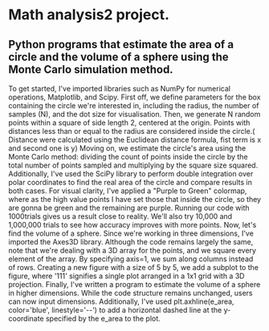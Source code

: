 # Math analysis2 project.
## Python programs that estimate the area of a circle and the volume of a sphere using the Monte Carlo simulation method.
To get started, I've imported libraries such as NumPy for numerical operations, Matplotlib, and Scipy. First off, we define parameters for the box containing the circle we're interested in, including the radius, the number of samples (N), and the dot size for visualisation. Then, we generate N random points within a square of side length 2, centered at the origin. Points with distances less than or equal to the radius are considered inside the circle.( Distance were calculated using the Euclidean distance formula, fist term is x and second one is y)
Moving on, we estimate the circle's area using the Monte Carlo method: dividing the count of points inside the circle by the total number of points sampled and multiplying by the square size squared. Additionally, I've used the SciPy library to perform double integration over polar coordinates to find the real area of the circle and compare results in both cases.
For visual clarity, I've applied a "Purple to Green" colormap, where as the high value points I have set those that inside the circle, so they are gonna be green and the remaining are purple. Running our code with 1000trials gives us a result close to reality. We'll also try 10,000 and 1,000,000 trials to see how accuracy improves with more points.
Now, let's find the volume of a sphere. Since we're working in three dimensions, I've imported the Axes3D library. Although the code remains largely the same, note that we're dealing with a 3D array for the points, and we square every element of the array. By specifying axis=1, we sum along columns instead of rows.
Creating a new figure with a size of 5 by 5, we add a subplot to the figure, where '111' signifies a single plot arranged in a 1x1 grid with a 3D projection.
Finally, I've written a program to estimate the volume of a sphere in higher dimensions. While the code structure remains unchanged, users can now input dimensions. Additionally, I've used plt.axhline(e_area, color='blue', linestyle='--') to add a horizontal dashed line at the y-coordinate specified by the  e_area to the plot.
